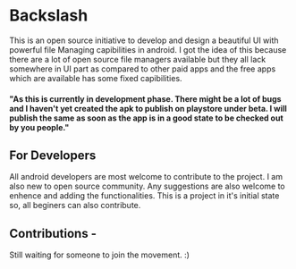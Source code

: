 # Backslash
This is an open source initiative to develop and design a beautiful UI with powerful file Managing capibilities in android. I got the idea of this because there are a lot of open source file managers available but they all lack somewhere in UI part as compared to other paid apps and the free apps which are available has some fixed capibilities.

#### "As this is currently in development phase. There might be a lot of bugs and I haven't yet created the apk to publish on playstore under beta. I will publish the same as soon as the app is in a good state to be checked out by you people."

## For Developers
All android developers are most welcome to contribute to the project. I am also new to open source community. Any suggestions are also welcome to enhence and adding the functionalities. This is a project in it's initial state so, all beginers can also contribute. 

## Contributions -
Still waiting for someone to join the movement. :)
